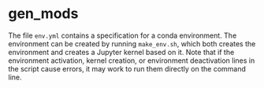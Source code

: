 # gen_mods

The file `env.yml` contains a specification for a conda environment. The environment can be created by running `make_env.sh`, which both creates the environment and creates a Jupyter kernel based on it. Note that if the environment activation, kernel creation, or environment deactivation lines in the script cause errors, it may work to run them directly on the command line.
